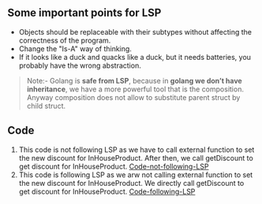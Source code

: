 ## Some important points for LSP

* Objects should be replaceable with their subtypes without affecting the correctness of the program.
* Change the "Is-A" way of thinking.
* If it looks like a duck and quacks like a duck, but it needs batteries, you probably have the wrong abstraction.

>Note:- Golang is **safe from LSP**, because in **golang we don’t have inheritance**, we have a more powerful tool that is the composition. Anyway composition does not allow to substitute parent struct by child struct.
 

## Code

1. This code is not following LSP as we have to call external function to set the new discount for InHouseProduct. After then, we call getDiscount to get discount for InHouseProduct.  [Code-not-following-LSP](/1.%20SOLID%20Principle/3.%20Liskov%20Substitution%20Principle/1.a.code-not-following-LSP.go)
2. This code is following LSP as we arw not calling external function to set the new discount for InHouseProduct. We directly call getDiscount to get discount for InHouseProduct. [Code-following-LSP](/1.%20SOLID%20Principle/3.%20Liskov%20Substitution%20Principle/1.b.code-following-LSP.go)